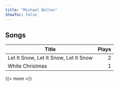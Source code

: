 ```yaml
---
title: "Michael Bolton"
ShowToc: false
---
```


## Songs
Title | Plays 
----- | -----: 
Let It Snow, Let It Snow, Let It Snow | 2
White Christmas | 1

{{< more >}}